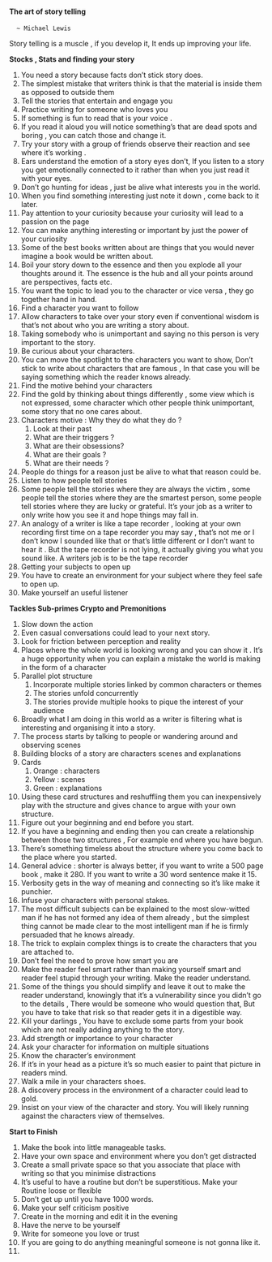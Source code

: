 #### The art of story telling
      ~ Michael Lewis

  Story telling is a muscle , if you develop it,   It ends up improving your life.


**Stocks , Stats and finding your story**

1. You need a story because facts don’t stick story does.
2. The simplest mistake that writers think is that the material is inside them as opposed to outside them 
3. Tell the stories that entertain and engage you 
4. Practice writing for someone who loves you
5. If something is fun to read that is your voice .
6. If you read it aloud you will notice something’s that are dead spots and boring , you can catch those and change it.
7. Try your story with a group of friends observe their reaction and see where it’s working .
8. Ears understand the emotion of a story eyes don’t, If you listen to a story you get emotionally connected to it rather than when you just read it with your eyes.
9. Don’t go hunting for ideas , just be alive what interests you in the world.
10. When you find something interesting just note it down , come back to it later.
11. Pay attention to your curiosity because your curiosity will lead to a passion on the page
12. You can make anything interesting or important by just the power of your curiosity 
13. Some of the best books written about are things that you would never imagine a book would be written about.
14. Boil your story down to the essence and then you explode all your thoughts around it. The essence is the hub and all your points around are perspectives, facts etc.
15. You want the topic to lead you to the character or vice versa , they go together hand in hand.
16. Find a character you want to follow
17. Allow characters to take over your story even if conventional wisdom is that’s not about who you are writing a story about.
18. Taking somebody who is unimportant and saying no this person is very important to the story.
19. Be curious about your characters.
20. You can move the spotlight to the characters you want to show, Don’t stick to write about characters that are famous , In that case you will be saying something which the reader knows already.
21. Find the motive behind your characters 
22. Find the gold by thinking about things differently , some view which is not expressed, some character which other people think unimportant, some story that no one cares about.
23. Characters motive : Why they do what they do ?
    1. Look at their past
    2. What are their triggers ?
    3. What are their obsessions?
    4. What are their goals ?
    5. What are their needs ?
24. People do things for a reason just be alive to what that reason could be.
25. Listen to how people tell stories
26. Some people tell the stories where they are always the victim , some people tell the stories where they are the smartest person, some people tell stories where they are lucky or grateful. It’s your job as a writer to only write how you see it and hope things may fall in.
27. An analogy of a writer is like a tape recorder , looking at your own recording first time on a tape recorder you may say , that’s not me or I don’t know I sounded like that or that’s  little different or I don’t want to hear it . But the tape recorder is not lying, it actually giving you what you sound like. A writers job is to be the tape recorder 
28. Getting your subjects to open up
29. You have to create an environment for your subject where they feel safe to open up.
30. Make yourself an useful listener 

**Tackles Sub-primes Crypto and Premonitions**

1. Slow down the action 
2. Even casual conversations could lead to your next story.
3. Look for friction between perception and reality 
4. Places where the whole world is looking wrong and you can show it . It’s a huge opportunity when you can explain a mistake the world is making in the form of a character
5. Parallel plot structure
   1. Incorporate multiple stories linked by common characters or themes
   2. The stories unfold concurrently 
   3. The stories provide multiple hooks to pique the interest of your audience 
6. Broadly what I am doing in this world as a writer is filtering what is interesting and organising it into a story.
7. The process starts by talking to people or wandering around and observing scenes
8. Building blocks of a story are characters scenes and explanations 
9. Cards
   1. Orange : characters
   2. Yellow : scenes
   3. Green : explanations
10. Using these card structures and reshuffling them you can inexpensively play with the structure and gives chance to argue with your own structure.
11. Figure out your beginning and end before you start.
12. If you have a beginning and ending then you can create a relationship between those two structures , For example end where you have begun.
13. There’s something timeless about the structure where you come back to the place where you started.
14. General advice : shorter is always better, if you want to write a 500 page book , make it 280. If you want to write a 30 word sentence make it 15.
15. Verbosity gets in the way of meaning and connecting so it’s like make it punchier.
16. Infuse your characters with personal stakes.
17. The most difficult subjects can be explained to the most slow-witted man if he has not formed any idea of them already , but the simplest thing cannot be made clear to the most intelligent man if he is firmly persuaded that he knows already.
18. The trick to explain complex things is to create the characters that you are attached to.
19. Don’t feel the need to prove how smart you are 
20. Make the reader feel smart rather than making yourself smart and reader feel stupid through your writing. Make the reader understand.
21. Some of the things you should simplify and leave it out to make the reader understand, knowingly that it’s a vulnerability since you didn’t go to the details , There would be someone who would question that, But you have to take that risk so that reader gets it in a digestible way.
22. Kill your darlings , You have to exclude some parts from your book which are not really adding anything to the story.
23. Add strength or importance to your character 
24. Ask your character for information on multiple situations 
25. Know the character’s environment 
26. If it’s in your head as a picture it’s so much easier to paint that picture in readers mind.
27. Walk a mile in your characters shoes.
28. A discovery process in the environment of a character could lead to gold.
29. Insist on your view of the character and story. You will likely running against the characters view of themselves.

**Start to Finish**

1. Make the book into little manageable tasks.
2. Have your own space and environment where you don’t get distracted 
3. Create a small private space so that you associate that place with writing so that you minimise distractions 
4. It’s useful to have a routine but don’t be superstitious. Make your Routine loose or flexible
5. Don’t get up until you have 1000 words.
6. Make your self criticism positive 
7. Create in the morning and edit it in the evening 
8. Have the nerve to be yourself
9. Write for someone you love or trust
10. If you are going to do anything meaningful someone is not gonna like it.
11. 
